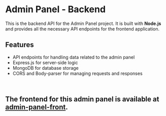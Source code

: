 # Admin Panel - Backend

This is the backend API for the Admin Panel project. It is built with **Node.js** and provides all the necessary API endpoints for the frontend application.

## Features

- API endpoints for handling data related to the admin panel
- Express.js for server-side logic
- MongoDB for database storage
- CORS and Body-parser for managing requests and responses

</br>

## The frontend for this admin panel is available at [admin-panel-front](https://github.com/leilamamedova/admin-panel-front).
